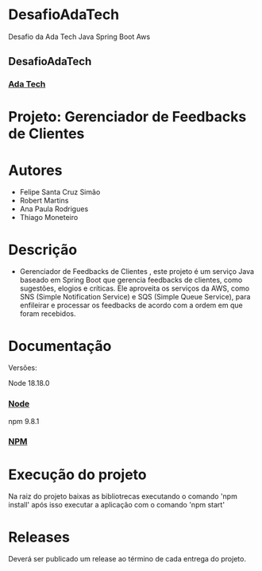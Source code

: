 # DesafioAdaTech
Desafio da Ada Tech Java Spring Boot Aws

<h2>DesafioAdaTech</h2>
<h3><a href= "https://ada.tech/">Ada Tech</a></h3>

# Projeto: Gerenciador de Feedbacks de Clientes

# Autores

* Felipe Santa Cruz Simão
* Robert Martins
* Ana Paula Rodrigues
* Thiago Moneteiro

# Descrição

* Gerenciador de Feedbacks de Clientes , este projeto é um serviço Java baseado em Spring Boot que gerencia feedbacks de clientes, como sugestões, elogios e críticas. Ele aproveita os serviços da AWS, como SNS (Simple Notification Service) e SQS (Simple Queue Service), para enfileirar e processar os feedbacks de acordo com a ordem em que foram recebidos.

# Documentação

Versões:
<p>Node 18.18.0<h3><a href= "https://nodejs.org/en/download">Node</a></h3></p>
<p>npm 9.8.1<h3><a href= "https://www.npmjs.com/package/npm/v/9.8.1">NPM</a></h3></p>

# Execução do projeto
Na raiz do projeto baixas as bibliotrecas executando o comando 'npm install'
após isso executar a aplicação com o comando 'npm start'



# Releases

Deverá ser publicado um release ao término de cada entrega do projeto.

